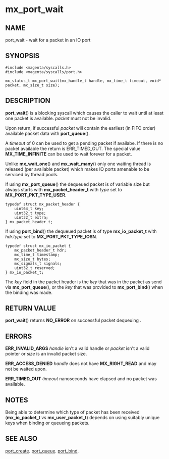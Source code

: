 # mx_port_wait

## NAME

port_wait - wait for a packet in an IO port

## SYNOPSIS

```
#include <magenta/syscalls.h>
#include <magenta/syscalls/port.h>

mx_status_t mx_port_wait(mx_handle_t handle, mx_time_t timeout, void* packet, mx_size_t size);
```

## DESCRIPTION

**port_wait**() is a blocking syscall which causes the caller to
wait until at least one packet is available. *packet* must not be invalid.

Upon return, if successful *packet* will contain the earliest (in FIFO order)
available packet data with **port_queue**().

A *timeout* of 0 can be used to get a pending packet if availabe. If there is
no packet available the return is ERR_TIMED_OUT. The special value **MX_TIME_INFINITE**
can be used to wait forever for a packet.

Unlike **mx_wait_one**() and **mx_wait_many**() only one waiting thread is
released (per available packet) which makes IO ports amenable to be serviced
by thread pools.

If using **mx_port_queue**() the dequeued packet is of variable size
but always starts with **mx_packet_header_t** with *type* set to
**MX_PORT_PKT_TYPE_USER**.

```
typedef struct mx_packet_header {
    uint64_t key;
    uint32_t type;
    uint32_t extra;
} mx_packet_header_t;

```

If using **port_bind**() the dequeued packet is of type **mx_io_packet_t**
with *hdr.type* set to **MX_PORT_PKT_TYPE_IOSN**.

```
typedef struct mx_io_packet {
    mx_packet_header_t hdr;
    mx_time_t timestamp;
    mx_size_t bytes;
    mx_signals_t signals;
    uint32_t reserved;
} mx_io_packet_t;

```

The *key* field in the packet header is the *key* that was in the packet as send
via **mx_port_queue**(), or the *key* that was provided to **mx_port_bind**()
when the binding was made.

## RETURN VALUE

**port_wait**() returns **NO_ERROR** on successful packet dequeuing .

## ERRORS

**ERR_INVALID_ARGS**  *handle* isn't a valid handle or *packet* isn't a valid
pointer or *size* is an invalid packet size.

**ERR_ACCESS_DENIED**  *handle* does not have **MX_RIGHT_READ** and may
not be waited upon.

**ERR_TIMED_OUT**  *timeout* nanoseconds have elapsed and no packet was available.


## NOTES

Being able to determine which type of packet has been received (**mx_io_packet_t**
vs **mx_user_packet_t**) depends on using suitably unique keys when binding or
queueing packets.

## SEE ALSO

[port_create](port_create.md).
[port_queue](port_queue.md).
[port_bind](port_bind.md).

